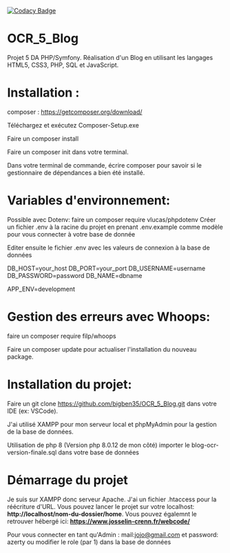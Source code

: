 [![Codacy Badge](https://app.codacy.com/project/badge/Grade/ed723c215dbf4468af34e1e9616b249b)](https://www.codacy.com/gh/bigben35/OCR_5_Blog/dashboard?utm_source=github.com&amp;utm_medium=referral&amp;utm_content=bigben35/OCR_5_Blog&amp;utm_campaign=Badge_Grade)

# OCR_5_Blog

Projet 5 DA PHP/Symfony. Réalisation d'un Blog en utilisant les langages HTML5, CSS3, PHP, SQL et JavaScript.

# Installation :
composer : https://getcomposer.org/download/

Téléchargez et exécutez Composer-Setup.exe

Faire un composer install

Faire un composer init dans votre terminal.

Dans votre terminal de commande, écrire composer pour savoir si le gestionnaire de dépendances a bien été installé.

# Variables d'environnement:
Possible avec Dotenv: faire un composer require vlucas/phpdotenv
Créer un fichier .env à la racine du projet en prenant .env.example comme modèle pour vous connecter à votre base de donnée

Editer ensuite le fichier .env avec les valeurs de connexion à la base de données

DB_HOST=your_host
DB_PORT=your_port
DB_USERNAME=username
DB_PASSWORD=password
DB_NAME=dbname

APP_ENV=development

# Gestion des erreurs avec Whoops:
faire un composer require filp/whoops

Faire un composer update pour actualiser l'installation du nouveau package.


# Installation du projet:
Faire un git clone https://github.com/bigben35/OCR_5_Blog.git
dans votre IDE (ex: VSCode).

J'ai utilisé XAMPP pour mon serveur local et phpMyAdmin pour la gestion de la base de données.

Utilisation de php 8 (Version php 8.0.12 de mon côté)
importer le blog-ocr-version-finale.sql dans votre base de données

# Démarrage du projet
Je suis sur XAMPP donc serveur Apache. J'ai un fichier .htaccess pour la réécriture d'URL. Vous pouvez lancer le projet sur votre localhost: **http://localhost/nom-du-dossier/home**. Vous pouvez égalemnt le retrouver hébergé ici: **https://www.josselin-crenn.fr/webcode/**

Pour vous connecter en tant qu'Admin : mail:jojo@gmail.com et password: azerty ou modifier le role (par 1) dans la base de données

